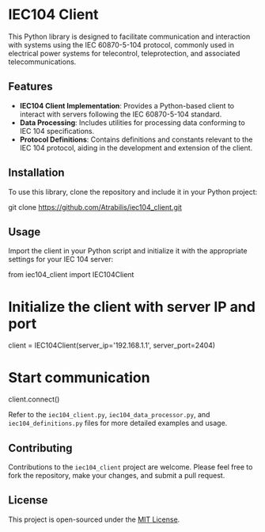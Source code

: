 # IEC104 Client

This Python library is designed to facilitate communication and interaction with systems using the IEC 60870-5-104 protocol, commonly used in electrical power systems for telecontrol, teleprotection, and associated telecommunications.

## Features

- **IEC104 Client Implementation**: Provides a Python-based client to interact with servers following the IEC 60870-5-104 standard.
- **Data Processing**: Includes utilities for processing data conforming to IEC 104 specifications.
- **Protocol Definitions**: Contains definitions and constants relevant to the IEC 104 protocol, aiding in the development and extension of the client.

## Installation

To use this library, clone the repository and include it in your Python project:

git clone https://github.com/Atrabilis/iec104_client.git

## Usage

Import the client in your Python script and initialize it with the appropriate settings for your IEC 104 server:

from iec104_client import IEC104Client

# Initialize the client with server IP and port
client = IEC104Client(server_ip='192.168.1.1', server_port=2404)

# Start communication
client.connect()

Refer to the `iec104_client.py`, `iec104_data_processor.py`, and `iec104_definitions.py` files for more detailed examples and usage.

## Contributing

Contributions to the `iec104_client` project are welcome. Please feel free to fork the repository, make your changes, and submit a pull request.

## License

This project is open-sourced under the [MIT License](LICENSE.md).

